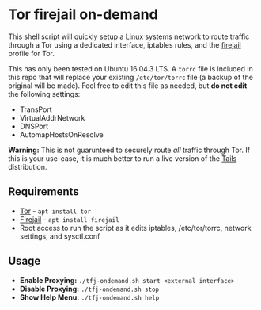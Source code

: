 # Tor firejail on-demand
This shell script will quickly setup a Linux systems network to route traffic through a Tor using a dedicated interface, iptables rules, and the [firejail](https://firejail.wordpress.com) profile for Tor.
  
This has only been tested on Ubuntu 16.04.3 LTS. A `torrc` file is included in this repo that will replace your existing `/etc/tor/torrc` file (a backup of the original will be made). Feel free to edit this file as needed, but **do not edit** the following settings:
- TransPort
- VirtualAddrNetwork
- DNSPort
- AutomapHostsOnResolve

**Warning:** This is not guarunteed to securely route _all_ traffic through Tor. If this is your use-case, it is much better to run a live version of the [Tails](https://www.tails-boums.org) distribution.
  
## Requirements
- [Tor](https://www.tor-project.org) - `apt install tor`
- [Firejail](https://firejail.wordpress.com) - `apt install firejail`
- Root access to run the script as it edits iptables, /etc/tor/torrc, network settings, and sysctl.conf

## Usage
- **Enable Proxying:** `./tfj-ondemand.sh start <external interface>`
- **Disable Proxying:** `./tfj-ondemand.sh stop`
- **Show Help Menu:** `./tfj-ondemand.sh help`
